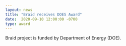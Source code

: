 ```yaml
---
layout: news
title: "Braid receives DOES Award" 
date:  2020-09-10 12:00:00 -0700
type: award
---
```


Braid project is funded by Department of Energy (DOE).
